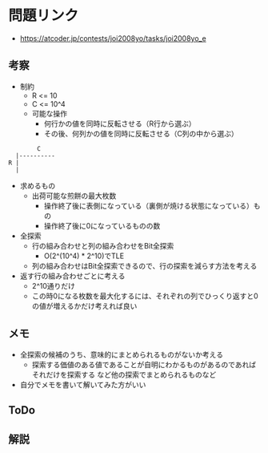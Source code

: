 # 問題リンク
- https://atcoder.jp/contests/joi2008yo/tasks/joi2008yo_e

## 考察
- 制約
    - R <= 10
    - C <= 10^4
    - 可能な操作
        - 何行かの値を同時に反転させる（R行から選ぶ）
        - その後、何列かの値を同時に反転させる（C列の中から選ぶ）
```
        C
  |----------
R |
  |
```
- 求めるもの
    - 出荷可能な煎餅の最大枚数
        - 操作終了後に表側になっている（裏側が焼ける状態になっている）もの
        - 操作終了後に0になっているものの数
- 全探索
    - 行の組み合わせと列の組み合わせをBit全探索
        - O(2^(10^4) * 2^10)でTLE
    - 列の組み合わせはBit全探索できるので、行の探索を減らす方法を考える
- 返す行の組み合わせごとに考える
    - 2^10通りだけ
    - この時0になる枚数を最大化するには、それぞれの列でひっくり返すと0の値が増えるかだけ考えれば良い


## メモ
- 全探索の候補のうち、意味的にまとめられるものがないか考える
    - 探索する価値のある値であることが自明にわかるものがあるのであればそれだけを探索する など他の探索でまとめられるものなど
- 自分でメモを書いて解いてみた方がいい

## ToDo

## 解説